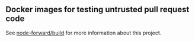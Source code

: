 ## Docker images for testing untrusted pull request code

See [node-forward/build](https://github.com/node-forward/build-containers) for more information about this project.

